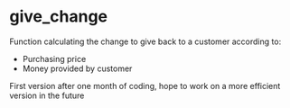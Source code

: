 # give_change

Function calculating the change to give back to a customer according to:
- Purchasing price
- Money provided by customer

First version after one month of coding, hope to work on a more efficient version in the future 
